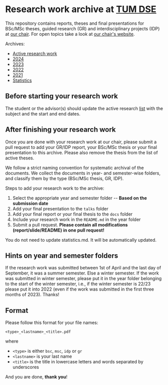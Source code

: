 # Research work archive at [TUM DSE](https://dse.in.tum.de/)

This repository contains reports, theses and final presentations for BSc/MSc
theses, guided research (GR) and interdisciplinary projects (IDP) at [our
chair](https://dse.in.tum.de/). For open topics take a look at [our chair's
website](https://dse.in.tum.de/thesis/).



Archives:
- [Active research work](./active_research.md)
- [2024](./archive/2024/README.md)
- [2023](./archive/2023/README.md)
- [2022](./archive/2022/README.md)
- [2021](./archive/2021/README.md)
- [Statistics](./statistics.md)

## Before starting your research work

The student or the advisor(s) should update the active research [list](./active_research.md) with the subject and the start and end dates.

## After finishing your research work

Once you are done with your research work at our chair, please submit a pull
request to add your GR/IDP report, your BSc/MSc thesis or your final
presentation to this archive. Please also remove the thesis from the list of active theses.

We follow a strict naming convention for systematic archival of the documents.
We collect the documents in year- and semester-wise folders, and classify them
by the type (BSc/MSc thesis, GR, IDP).

Steps to add your research work to the archive:

1. Select the appropriate year and semester folder -- __Based on the submission date__
2. Add your final presentation to the `talks` folder
3. Add your final report or your final thesis to the `docs` folder
4. Include your research work in the `README.md` in the year folder
5. Submit a pull request. __Please contain all modifications (report/slide/README) in one pull request!__

You do not need to update statistics.md. It will be automatically updated.

## Hints on year and semester folders

If the research work was submitted between 1st of April and the last day of
September, it was a summer semester. Else a winter semester. If the work was
submitted in winter semester, please put it in the year folder belonging to the
start of the winter semester, i.e., if the winter semester is 22/23 please put
it into 2022 (even if the work was submitted in the first three months of
2023). Thanks!

## Format

Please follow this format for your file names:

```
<type>_<lastname>_<title>.pdf
```

where

* `<type>` is either `bsc`, `msc`, `idp` or `gr`
* `<lastname>` is your last name
* `<title>` is the title in lowercase letters and words separated by
  underscores

And you are done, **thank you**!
